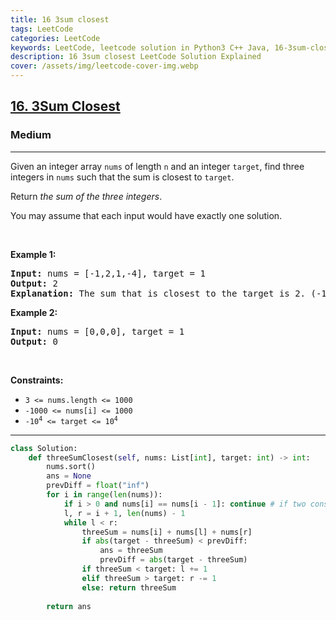 ```yaml
---
title: 16 3sum closest
tags: LeetCode
categories: LeetCode
keywords: LeetCode, leetcode solution in Python3 C++ Java, 16-3sum-closest solution
description: 16 3sum closest LeetCode Solution Explained
cover: /assets/img/leetcode-cover-img.webp
---
```





<h2><a href="https://leetcode.com/problems/3sum-closest/">16. 3Sum Closest</a></h2><h3>Medium</h3><hr><div><p>Given an integer array <code>nums</code> of length <code>n</code> and an integer <code>target</code>, find three integers in <code>nums</code> such that the sum is closest to <code>target</code>.</p>

<p>Return <em>the sum of the three integers</em>.</p>

<p>You may assume that each input would have exactly one solution.</p>

<p>&nbsp;</p>
<p><strong>Example 1:</strong></p>

<pre><strong>Input:</strong> nums = [-1,2,1,-4], target = 1
<strong>Output:</strong> 2
<strong>Explanation:</strong> The sum that is closest to the target is 2. (-1 + 2 + 1 = 2).
</pre>

<p><strong>Example 2:</strong></p>

<pre><strong>Input:</strong> nums = [0,0,0], target = 1
<strong>Output:</strong> 0
</pre>

<p>&nbsp;</p>
<p><strong>Constraints:</strong></p>

<ul>
	<li><code>3 &lt;= nums.length &lt;= 1000</code></li>
	<li><code>-1000 &lt;= nums[i] &lt;= 1000</code></li>
	<li><code>-10<sup>4</sup> &lt;= target &lt;= 10<sup>4</sup></code></li>
</ul>
</div>

---




```python
class Solution:
    def threeSumClosest(self, nums: List[int], target: int) -> int:
        nums.sort()
        ans = None
        prevDiff = float("inf")
        for i in range(len(nums)):
            if i > 0 and nums[i] == nums[i - 1]: continue # if two consecutive elelments are same then for the first same nums[i] < l < r one res if added. so no need to add same repeted res.
            l, r = i + 1, len(nums) - 1
            while l < r:
                threeSum = nums[i] + nums[l] + nums[r]
                if abs(target - threeSum) < prevDiff: 
                    ans = threeSum
                    prevDiff = abs(target - threeSum)
                if threeSum < target: l += 1
                elif threeSum > target: r -= 1
                else: return threeSum
        
        return ans
                
```
